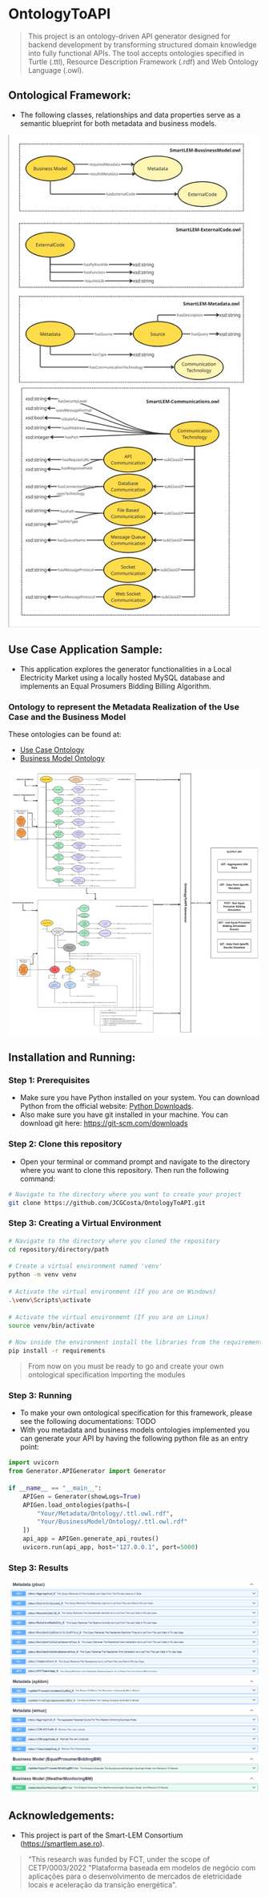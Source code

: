 # OntologyToAPI
> This project is an ontology-driven API generator designed for 
> backend development by transforming structured domain 
> knowledge into fully functional APIs. The tool accepts ontologies 
> specified in Turtle (.ttl), Resource Description Framework (.rdf)
> and Web Ontology Language (.owl).

## Ontological Framework:

- The following classes, relationships and data properties serve as a semantic blueprint for both metadata and business models.

<img src="https://github.com/JCGCosta/OntologyToAPI/blob/main/Ontologies/2%20Smart-LEM%20Ontologies/Ontology%20Abstract%20Modules.jpg?raw=true" alt="AbstractOntologyClasses" title="Abstract Ontology Classes.">

## Use Case Application Sample:

- This application explores the generator functionalities in a Local Electricity Market using a locally hosted MySQL database and implements an Equal Prosumers Bidding Billing Algorithm.

### Ontology to represent the Metadata Realization of the Use Case and the Business Model

These ontologies can be found at: 
- [Use Case Ontology](https://github.com/JCGCosta/OntologyToAPI/blob/main/Samples/PB_UseCase/RealizationOntologies/SmartLEM-PB_LEM.ttl)
- [Business Model Ontology](https://github.com/JCGCosta/OntologyToAPI/blob/main/Samples/PB_UseCase/RealizationOntologies/SmartLEM-EqualProsumerBiddingBusinessModel.ttl)

<img src="https://github.com/JCGCosta/OntologyToAPI/blob/main/Samples/PB_UseCase/RealizationOntologies/PB_UseCase%20Realization%20Ontology%20Diagram.jpg?raw=true" alt="RealizationOntologyClasses" title="Realization Ontology Classes.">

## Installation and Running:

### Step 1: Prerequisites

- Make sure you have Python installed on your system. You can download Python from the official website: [Python Downloads](https://www.python.org/downloads/).
- Also make sure you have git installed in your machine. You can download git here: https://git-scm.com/downloads


### Step 2: Clone this repository

- Open your terminal or command prompt and navigate to the directory where you want to clone this repository. Then run the following command:

```bash
# Navigate to the directory where you want to create your project
git clone https://github.com/JCGCosta/OntologyToAPI.git
```

### Step 3: Creating a Virtual Environment

```bash
# Navigate to the directory where you cloned the repository
cd repository/directory/path

# Create a virtual environment named 'venv'
python -m venv venv

# Activate the virtual environment (If you are on Windows)
.\venv\Scripts\activate

# Activate the virtual environment (If you are on Linux)
source venv/bin/activate

# Now inside the environment install the libraries from the requirements.txt
pip install -r requirements
```

> From now on you must be ready to go and create your own ontological specification importing the modules

### Step 3: Running

- To make your own ontological specification for this framework, please see the following documentations: TODO
- With you metadata and business models ontologies implemented you can generate your API by having the following python file as an entry point:

```python
import uvicorn
from Generator.APIGenerator import Generator

if __name__ == "__main__":
    APIGen = Generator(showLogs=True)
    APIGen.load_ontologies(paths=[
        "Your/Metadata/Ontology/.ttl.owl.rdf",
        "Your/BusinessModel/Ontology/.ttl.owl.rdf"
    ])
    api_app = APIGen.generate_api_routes()
    uvicorn.run(api_app, host="127.0.0.1", port=5000)
```

### Step 3: Results

<img src="https://github.com/JCGCosta/OntologyToAPI/blob/main/Samples/PB_UseCase/APIDocs.png?raw=true" alt="Output API" title="Output API.">

## Acknowledgements:

- This project is part of the Smart-LEM Consortium (https://smartlem.ase.ro).

> “This research was funded by FCT, under the scope of CETP/0003/2022 "Plataforma
baseada em modelos de negócio com aplicações para o desenvolvimento de
mercados de eletricidade locais e aceleração da transição energética".